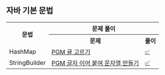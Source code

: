 ## 자바 기본 문법

<table>
    <tr>
        <th rowspan="2">문법</th>
        <th colspan="2">문제 풀이</th>
    </tr>
    <tr>
        <th>문제</th>
        <th>풀이</th>
    </tr>
    <tr>
        <td rowspan="1">HashMap</td>
        <td><a href="https://school.programmers.co.kr/learn/courses/30/lessons/138476">PGM 귤 고르기</a></td>
        <td><a href="./HashMap/Lv2_귤고르기.java">✅</a></td>
    </tr>
    <tr>
        <td>StringBuilder</td>
        <td><a href="https://school.programmers.co.kr/learn/courses/30/lessons/181915">PGM 글자 이어 붙여 문자열 만들기</a></td>
        <td><a href="./StringBuilder/Lv0_글자이어붙여문자열만들기.java">✅</a></td>
    </tr>
</table>